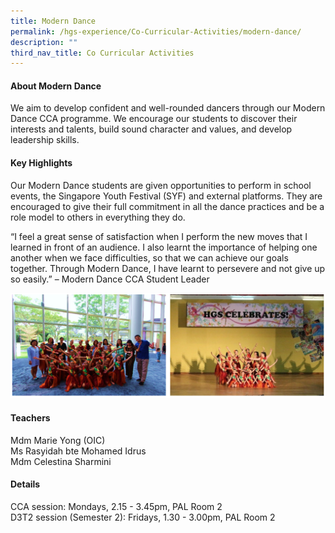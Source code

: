 ```yaml
---
title: Modern Dance
permalink: /hgs-experience/Co-Curricular-Activities/modern-dance/
description: ""
third_nav_title: Co Curricular Activities
---
```

#### About Modern Dance
We aim to develop confident and well-rounded dancers through our Modern Dance CCA programme. We encourage our students to discover their interests and talents, build sound character and values, and develop leadership skills. 

#### Key Highlights
Our Modern Dance students are given opportunities to perform in school events, the Singapore Youth Festival (SYF) and external platforms. They are encouraged to give their full commitment in all the dance practices and be a role model to others in everything they do.

“I feel a great sense of satisfaction when I perform the new moves that I learned in front of an audience. I also learnt the importance of helping one another when we face difficulties, so that we can achieve our goals together. Through Modern Dance, I have learnt to persevere and not give up so easily.” – Modern Dance CCA Student Leader

![](/images/mod1.png)

#### Teachers

Mdm Marie Yong (OIC)    
Ms Rasyidah bte Mohamed Idrus    
Mdm Celestina Sharmini

  

#### Details
CCA session: Mondays, 2.15 - 3.45pm, PAL Room 2    
D3T2 session (Semester 2): Fridays, 1.30 - 3.00pm, PAL Room 2